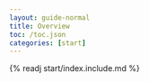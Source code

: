 ```yaml
---
layout: guide-normal
title: Overview
toc: /toc.json
categories: [start]
---
```


{% readj start/index.include.md %}
